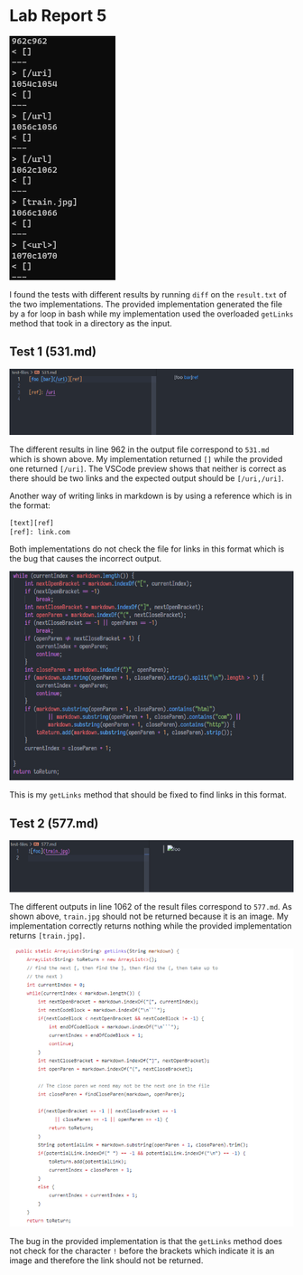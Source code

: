 # Lab Report 5

![tests](screenshots/diff.png)

I found the tests with different results by running `diff` on the `result.txt` of the two implementations. The provided implementation generated the file by a for loop in bash while my implementation used the overloaded `getLinks` method that took in a directory as the input.

## Test 1 (531.md)

![test1](screenshots/51.png)

The different results in line 962 in the output file correspond to `531.md` which is shown above. My implementation returned `[]` while the provided one returned `[/uri]`. The VSCode preview shows that neither is correct as there should be two links and the expected output should be `[/uri,/uri]`.

Another way of writing links in markdown is by using a reference which is in the format:
```
[text][ref]
[ref]: link.com
```
Both implementations do not check the file for links in this format which is the bug that causes the incorrect output. 

![image](screenshots/mine1.png)

This is my `getLinks` method that should be fixed to find links in this format.

## Test 2 (577.md)

![image](screenshots/52.png)

The different outputs in line 1062 of the result files  correspond to `577.md`. As shown above, `train.jpg` should not be returned because it is an image. My implementation correctly returns nothing while the provided implementation returns `[train.jpg]`.

![image](screenshots/53.png)

The bug in the provided implementation is that the `getLinks` method does not check for the character `!` before the brackets which indicate it is an image and therefore the link should not be returned. 

